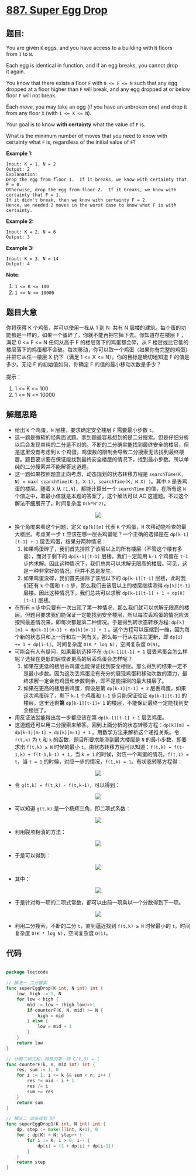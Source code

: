 # [887. Super Egg Drop](https://leetcode.com/problems/super-egg-drop/)


## 题目:

You are given `K` eggs, and you have access to a building with `N` floors from `1` to `N`.

Each egg is identical in function, and if an egg breaks, you cannot drop it again.

You know that there exists a floor `F` with `0 <= F <= N` such that any egg dropped at a floor higher than `F` will break, and any egg dropped at or below floor `F` will not break.

Each *move*, you may take an egg (if you have an unbroken one) and drop it from any floor `X` (with `1 <= X <= N`).

Your goal is to know **with certainty** what the value of `F` is.

What is the minimum number of moves that you need to know with certainty what `F` is, regardless of the initial value of `F`?

**Example 1:**

    Input: K = 1, N = 2
    Output: 2
    Explanation: 
    Drop the egg from floor 1.  If it breaks, we know with certainty that F = 0.
    Otherwise, drop the egg from floor 2.  If it breaks, we know with certainty that F = 1.
    If it didn't break, then we know with certainty F = 2.
    Hence, we needed 2 moves in the worst case to know what F is with certainty.

**Example 2:**

    Input: K = 2, N = 6
    Output: 3

**Example 3:**

    Input: K = 3, N = 14
    Output: 4

**Note:**

1. `1 <= K <= 100`
2. `1 <= N <= 10000`


## 题目大意

你将获得 K 个鸡蛋，并可以使用一栋从 1 到 N  共有 N 层楼的建筑。每个蛋的功能都是一样的，如果一个蛋碎了，你就不能再把它掉下去。你知道存在楼层 F ，满足 0 <= F <= N 任何从高于 F 的楼层落下的鸡蛋都会碎，从 F 楼层或比它低的楼层落下的鸡蛋都不会破。每次移动，你可以取一个鸡蛋（如果你有完整的鸡蛋）并把它从任一楼层 X 扔下（满足 1 <= X <= N）。你的目标是确切地知道 F 的值是多少。无论 F 的初始值如何，你确定 F 的值的最小移动次数是多少？


提示：

1. 1 <= K <= 100
2. 1 <= N <= 10000


## 解题思路

- 给出 `K` 个鸡蛋，`N` 层楼，要求确定安全楼层 `F` 需要最小步数 `t`。
- 这一题是微软的经典面试题。拿到题最容易想到的是二分搜索。但是仔细分析以后会发现单纯的二分是不对的。不断的二分确实能找到最终安全的楼层，但是这里没有考虑到 `K` 个鸡蛋。鸡蛋数的限制会导致二分搜索无法找到最终楼层。题目要求要在保证能找到最终安全楼层的情况下，找到最小步数。所以单纯的二分搜索并不能解答这道题。
- 这一题如果按照题意正向考虑，动态规划的状态转移方程是 `searchTime(K, N) = max( searchTime(K-1, X-1), searchTime(K, N-X) )`。其中 `X` 是丢鸡蛋的楼层。随着 `X` 从 `[1,N]`，都能计算出一个 `searchTime` 的值，在所有这 `N` 个值之中，取最小值就是本题的答案了。这个解法可以 AC 这道题。不过这个解法不细展开了。时间复杂度 `O(k*N^2)`。    
<p align='center'>
<img src='https://img.halfrost.com/Leetcode/leetcode_887_8.png'>
</p>

- 换个角度来看这个问题，定义 `dp[k][m]` 代表 `K` 个鸡蛋，`M` 次移动能检查的最大楼层。考虑某一步 `t` 应该在哪一层丢鸡蛋呢？一个正确的选择是在 `dp[k-1][t-1] + 1` 层丢鸡蛋，结果分两种情况：
    1. 如果鸡蛋碎了，我们首先排除了该层以上的所有楼层（不管这个楼有多高），而对于剩下的 `dp[k-1][t-1]` 层楼，我们一定能用 `k-1` 个鸡蛋在 `t-1` 步内求解。因此这种情况下，我们总共可以求解无限高的楼层。可见，这是一种非常好的情况，但并不总是发生。
    2. 如果鸡蛋没碎，我们首先排除了该层以下的 `dp[k-1][t-1]` 层楼，此时我们还有 `k` 个蛋和 `t-1` 步，那么我们去该层以上的楼层继续测得 `dp[k][t-1]` 层楼。因此这种情况下，我们总共可以求解 `dp[k-1][t-1] + 1 + dp[k][t-1]` 层楼。
- 在所有 `m` 步中只要有一次出现了第一种情况，那么我们就可以求解无限高的楼层。但题目要求我们能保证一定能找到安全楼层，所以每次丢鸡蛋的情况应该按照最差情况来，即每次都是第二种情况。于是得到转状态转移方程: `dp[k][m] = dp[k-1][m-1] + dp[k][m-1] + 1` 。这个方程可以压缩到一维，因为每个新的状态只和上一行和左一列有关。那么每一行从右往左更新，即 `dp[i] += 1 + dp[i-1]`。时间复杂度 `O(K * log N)`，空间复杂度 `O(N)`。
- 可能会有人有疑问，如果最初选择不在 `dp[k-1][t-1] + 1` 层丢鸡蛋会怎么样呢？选择在更低的层或者更高的层丢鸡蛋会怎样呢？
    1. 如果在更低的楼层丢鸡蛋也能保证找到安全楼层。那么得到的结果一定不是最小步数。因为这次丢鸡蛋没有充分的展现鸡蛋和移动次数的潜力，最终求解一定会有鸡蛋和步数剩余，即不是能探测的最大楼层了。
    2. 如果在更高的楼层丢鸡蛋，假设是第 `dp[k-1][t-1] + 2` 层丢鸡蛋，如果这次鸡蛋碎了，剩下 `k-1` 个鸡蛋和 `t-1` 步只能保证验证 `dp[k-1][t-1]` 的楼层，这里还剩**第** `dp[k-1][t-1]+ 1` 的楼层，不能保证最终一定能找到安全楼层了。
- 用反证法就能得出每一步都应该在第 `dp[k-1][t-1] + 1` 层丢鸡蛋。
- 这道题还可以用二分搜索来解答。回到上面分析的状态转移方程：`dp[k][m] = dp[k-1][m-1] + dp[k][m-1] + 1` 。用数学方法来解析这个递推关系。令 `f(t,k)` 为 `t` 和 `k` 的函数，题目所要求能测到最大楼层是 `N` 的最小步数，即要求出 `f(t,k) ≥ N` 时候的最小 `t`。由状态转移方程可以知道：`f(t,k) = f(t-1,k) + f(t-1,k-1) + 1`，当 `k = 1` 的时候，对应一个鸡蛋的情况，`f(t,1) = t`，当 `t = 1` 的时候，对应一步的情况，`f(1,k) = 1`。有状态转移方程得：    
<p align='center'>
<img src='https://img.halfrost.com/Leetcode/leetcode_887_1.png'>
</p>

- 令 `g(t,k) = f(t,k) - f(t,k-1)`，可以得到：  

<p align='center'>
<img src='https://img.halfrost.com/Leetcode/leetcode_887_2.png'>
</p>  

- 可以知道 `g(t,k)` 是一个杨辉三角，即二项式系数： 
 
<p align='center'>
<img src='https://img.halfrost.com/Leetcode/leetcode_887_3.png'>
</p>  

- 利用裂项相消的方法：  
<p align='center'>
<img src='https://img.halfrost.com/Leetcode/leetcode_887_4.png'>
</p>  

- 于是可以得到：    
<p align='center'>
<img src='https://img.halfrost.com/Leetcode/leetcode_887_5.png'>
</p>

- 其中：    
<p align='center'>
<img src='https://img.halfrost.com/Leetcode/leetcode_887_6.png'>
</p>

- 于是针对每一项的二项式常数，都可以由前一项乘以一个分数得到下一项。  
<p align='center'>
<img src='https://img.halfrost.com/Leetcode/leetcode_887_7.png'>
</p>

- 利用二分搜索，不断的二分 `t`，直到逼近找到 `f(t,k) ≥ N` 时候最小的 `t`。时间复杂度 `O(K * log N)`，空间复杂度 `O(1)`。



## 代码

```go

package leetcode

// 解法一 二分搜索
func superEggDrop(K int, N int) int {
	low, high := 1, N
	for low < high {
		mid := low + (high-low)>>1
		if counterF(K, N, mid) >= N {
			high = mid
		} else {
			low = mid + 1
		}
	}
	return low
}

// 计算二项式和，特殊的第一项 C(t,0) = 1
func counterF(k, n, mid int) int {
	res, sum := 1, 0
	for i := 1; i <= k && sum < n; i++ {
		res *= mid - i + 1
		res /= i
		sum += res
	}
	return sum
}

// 解法二 动态规划 DP
func superEggDrop1(K int, N int) int {
	dp, step := make([]int, K+1), 0
	for ; dp[K] < N; step++ {
		for i := K; i > 0; i-- {
			dp[i] = (1 + dp[i] + dp[i-1])
		}
	}
	return step
}

```